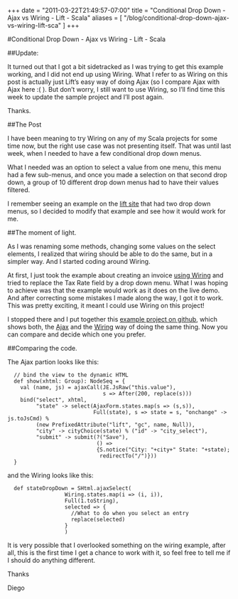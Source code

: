 +++
date = "2011-03-22T21:49:57-07:00"
title = "Conditional Drop Down - Ajax vs Wiring - Lift - Scala"
aliases = [
	"/blog/conditional-drop-down-ajax-vs-wiring-lift-sca"
]
+++

[title=]: /
[category: Lift]: /
[date: 2011/03/22]: /
[tags: {ajax, lift, liftweb, scala, wiring}]: /


#Conditional Drop Down - Ajax vs Wiring - Lift - Scala

##Update:

It turned out that I got a bit sidetracked as I was trying to get this example working, and I did not end up using Wiring. What I refer to as Wiring on this post is actually just Lift’s easy way of doing Ajax (so I compare Ajax with Ajax here :( ). But don’t worry, I still want to use Wiring, so I’ll find time this week to update the sample project and I’ll post again.

Thanks.

##The Post

I have been meaning to try Wiring on any of my Scala projects for some time now, but the right use case was not presenting itself. That was until last week, when I needed to have a few conditional drop down menus.

What I needed was an option to select a value from one menu, this menu had a few sub-menus, and once you made a selection on that second drop down, a group of 10 different drop down menus had to have their values filtered.

I remember seeing an example on the [lift site](http://demo.liftweb.com/ajax-form) that had two drop down menus, so I decided to modify that example and see how it would work for me.

##The moment of light.

As I was renaming some methods, changing some values on the select elements, I realized that wiring should be able to do the same, but in a simpler way. And I started coding around Wiring.

At first, I just took the example about creating an invoice [using Wiring](http://demo.liftweb.com/invoice_wiring) and tried to replace the Tax Rate field by a drop down menu. What I was hoping to achieve was that the example would work as it does on the live demo. And after correcting some mistakes I made along the way, I got it to work. This was pretty exciting, it meant I could use Wiring on this project!

I stopped there and I put together this [example project on github](https://github.com/fmpwizard/lift-conditional-drop-down-menus), which shows both, the [Ajax](https://github.com/fmpwizard/lift-conditional-drop-down-menus/blob/master/src/main/scala/code/snippet/AjaxForm.scala) and the [Wiring](https://github.com/fmpwizard/lift-conditional-drop-down-menus/blob/master/src/main/scala/code/snippet/Wiring.scala) way of doing the same thing. Now you can compare and decide which one you prefer.

##Comparing the code.

The Ajax partion looks like this:

```
  // bind the view to the dynamic HTML
  def show(xhtml: Group): NodeSeq = {
    val (name, js) = ajaxCall(JE.JsRaw("this.value"),
                              s => After(200, replace(s)))
    bind("select", xhtml,
         "state" -> select(AjaxForm.states.map(s => (s,s)),
                           Full(state), s => state = s, "onchange" -> js.toJsCmd) %
         (new PrefixedAttribute("lift", "gc", name, Null)),
         "city" -> cityChoice(state) % ("id" -> "city_select"),
         "submit" -> submit(?("Save"),
                            () =>
                            {S.notice("City: "+city+" State: "+state);
                             redirectTo("/")}))
  }
```

and the Wiring looks like this:

```
  def stateDropDown = SHtml.ajaxSelect(
                  Wiring.states.map(i => (i, i)),
                  Full(1.toString),
                  selected => {
                    //What to do when you select an entry
                    replace(selected)
                  }
                  )
```

It is very possible that I overlooked something on the wiring example, after all, this is the first time I get a chance to work with it, so feel free to tell me if I should do anything different.

Thanks

  Diego
